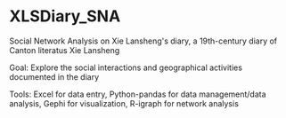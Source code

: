# XLSDiary_SNA
Social Network Analysis on Xie Lansheng's diary, a 19th-century diary of Canton literatus Xie Lansheng

Goal: Explore the social interactions and geographical activities documented in the diary

Tools: Excel for data entry, Python-pandas for data management/data analysis, Gephi for visualization, R-igraph for network analysis
